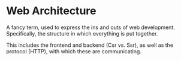 # Web Architecture

A fancy term, used to express the ins and outs of web development.
Specifically, the structure in which everything is put together.

This includes the frontend and backend (Csr vs. Ssr), as well as the protocol (HTTP), with which these are communicating.
